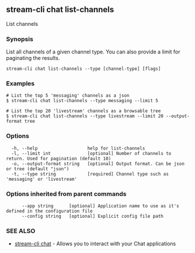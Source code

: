 ## stream-cli chat list-channels

List channels

### Synopsis

List all channels of a given channel type. You can also provide
a limit for paginating the results.


```
stream-cli chat list-channels --type [channel-type] [flags]
```

### Examples

```
# List the top 5 'messaging' channels as a json
$ stream-cli chat list-channels --type messaging --limit 5

# List the top 20 'livestream' channels as a browsable tree
$ stream-cli chat list-channels --type livestream --limit 20 --output-format tree

```

### Options

```
  -h, --help                   help for list-channels
  -l, --limit int              [optional] Number of channels to return. Used for pagination (default 10)
  -o, --output-format string   [optional] Output format. Can be json or tree (default "json")
  -t, --type string            [required] Channel type such as 'messaging' or 'livestream'
```

### Options inherited from parent commands

```
      --app string      [optional] Application name to use as it's defined in the configuration file
      --config string   [optional] Explicit config file path
```

### SEE ALSO

* [stream-cli chat](stream-cli_chat.md)	 - Allows you to interact with your Chat applications

